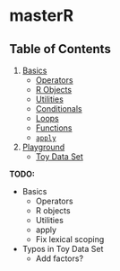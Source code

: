 # masterR

## Table of Contents

1. [Basics](../base/)
    * [Operators](../master/basics/operators.md)
    * [R Objects](../master/basics/objects.md)
    * [Utilities](../master/basics/utils.md)
    * [Conditionals](../master/basics/cond.md)
    * [Loops](../master/basics/loops.md)
    * [Functions](../master/basics/functions.md)
    * [`apply`](../master/basics/apply.md)
2. [Playground](../master/playground/)
    * [Toy Data Set](../master/playground/toy_data/)

__TODO:__

* Basics
   * Operators
   * R objects
   * Utilities
   * apply
   * Fix lexical scoping
* Typos in Toy Data Set
   * Add factors?

